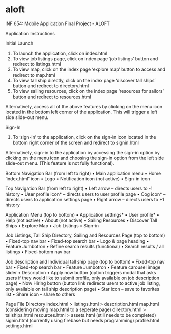 # aloft
INF 654: Mobile Application Final Project - ALOFT 

Application Instructions

Initial Launch
1)	To launch the application, click on index.html
2)	To view job listings page, click on index page ‘job listings’ button and redirect to listings.html
3)	To view map, click on the index page ‘explore map’ button to access and redirect to map.html
4)	To view tall ship directly, click on the index page ‘discover tall ships’ button and redirect to directory.html
5)	To view sailing resources, click on the index page ‘resources for sailors’ button and redirect to resources.html

Alternatively, access all of the above features by clicking on the menu icon located in the bottom left corner of the application.  This will trigger a left side slide-out menu.

Sign-In
1)	To ‘sign-in’ to the application, click on the sign-in icon located in the bottom right corner of the screen and redirect to signin.html

Alternatively, sign-in to the application by accessing the sign-in option by clicking on the menu icon and choosing the sign-in option from the left side slide-out menu.   (This feature is not fully functional).  


Bottom Navigation Bar (from left to right)
•	Main application menu 
•	Home ‘index.html’ icon
•	Logo
•	Notification icon (not active)
•	Sign-in icon 

Top Navigation Bar (from left to right)
•	Left arrow – directs users to -1 history
•	User profile icon* – directs users to user profile page
•	Cog icon* – directs users to application settings page
•	Right arrow – directs users to +1 history 

Application Menu (top to bottom)
•	Application settings*
•	User profile*
•	Help (not active)
•	About (not active)
•	Sailing Resources
•	Discover Tall Ships
•	Explore Map
•	Job Listings
•	Sign-in

Job Listings, Tall Ship Directory, Sailing and Resources Page 
(top to bottom)
•	Fixed-top nav bar
•	Fixed-top search bar
•	Logo & page heading
•	Feature Jumbotron
•	Refine search results (functional)
•	Search results / all listings
•	Fixed-bottom nav bar

Job description and Individual tall ship page
(top to bottom)
•	Fixed-top nav bar
•	Fixed-top search bar
•	Feature Jumbotron
•	Feature carousel image slider
•	Description
•	Apply now button (option triggers modal that asks users if they would like to submit profile, only available on job description page)
•	Now Hiring button (button link redirects users to active job listing, only available on tall ship description page)
•	Star icon – save to favorites list
•	Share icon – share to others 

Page File Directory
index.html >
listings.html > description.html
map.html (considering moving map.html to a seperate page)
directory.html > tallships.html
resources.html > assets.html (still needs to be completed)
signin.html (currently using firebase but needs programming) 
profile.html
settings.html




